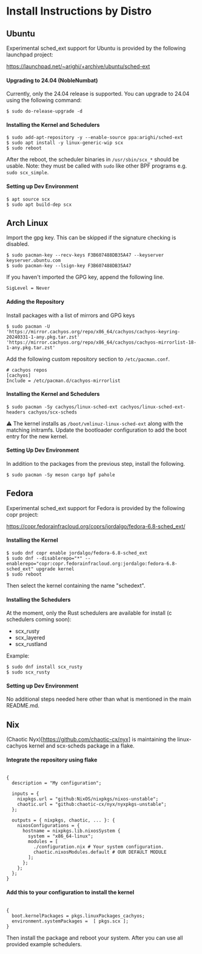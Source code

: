 # Install Instructions by Distro

## Ubuntu

Experimental sched_ext support for Ubuntu is provided by the following
launchpad project:

 https://launchpad.net/~arighi/+archive/ubuntu/sched-ext

#### Upgrading to 24.04 (NobleNumbat)

Currently, only the 24.04 release is supported. You can upgrade to 24.04
using the following command:

```
$ sudo do-release-upgrade -d
```

#### Installing the Kernel and Schedulers

```
$ sudo add-apt-repository -y --enable-source ppa:arighi/sched-ext
$ sudo apt install -y linux-generic-wip scx
$ sudo reboot
```

After the reboot, the scheduler binaries in `/usr/sbin/scx_*` should be usable.
Note: they must be called with `sudo` like other BPF programs e.g. `sudo scx_simple`.

#### Setting up Dev Environment

```
$ apt source scx
$ sudo apt build-dep scx
```

## Arch Linux

Import the gpg key. This can be skipped if the signature checking is disabled.

```
$ sudo pacman-key --recv-keys F3B607488DB35A47 --keyserver keyserver.ubuntu.com
$ sudo pacman-key --lsign-key F3B607488DB35A47
```

If you haven't imported the GPG key, append the following line.

```
SigLevel = Never
```

#### Adding the Repository

Install packages with a list of mirrors and GPG keys

```
$ sudo pacman -U 'https://mirror.cachyos.org/repo/x86_64/cachyos/cachyos-keyring-20240331-1-any.pkg.tar.zst' 'https://mirror.cachyos.org/repo/x86_64/cachyos/cachyos-mirrorlist-18-1-any.pkg.tar.zst'
```

Add the following custom repository section to `/etc/pacman.conf`.

```
# cachyos repos
[cachyos]
Include = /etc/pacman.d/cachyos-mirrorlist
```

#### Installing the Kernel and Schedulers

```
$ sudo pacman -Sy cachyos/linux-sched-ext cachyos/linux-sched-ext-headers cachyos/scx-scheds
```

:warning: The kernel installs as `/boot/vmlinuz-linux-sched-ext` along with
the matching initramfs. Update the bootloader configuration to add the boot
entry for the new kernel.

#### Setting Up Dev Environment

In addition to the packages from the previous step, install the following.

```
$ sudo pacman -Sy meson cargo bpf pahole
```

## Fedora

Experimental sched_ext support for Fedora is provided by the following
copr project:

 https://copr.fedorainfracloud.org/coprs/jordalgo/fedora-6.8-sched_ext/

#### Installing the Kernel

```
$ sudo dnf copr enable jordalgo/fedora-6.8-sched_ext
$ sudo dnf --disablerepo="*" --enablerepo="copr:copr.fedorainfracloud.org:jordalgo:fedora-6.8-sched_ext" upgrade kernel
$ sudo reboot
```

Then select the kernel containing the name "schedext".

#### Installing the Schedulers

At the moment, only the Rust schedulers are available for install (c schedulers coming soon):
- scx_rusty
- scx_layered
- scx_rustland

Example:
```
$ sudo dnf install scx_rusty
$ sudo scx_rusty
```

#### Setting up Dev Environment

No additional steps needed here other than what is mentioned in the main README.md.

## Nix

(Chaotic Nyx)[https://github.com/chaotic-cx/nyx] is maintaining the linux-cachyos kernel and scx-scheds package in a flake.

#### Integrate the repository using flake

<pre lang="nix"><code class="language-nix">
{
  description = "My configuration";

  inputs = {
    nixpkgs.url = "github:NixOS/nixpkgs/nixos-unstable";
    chaotic.url = "github:chaotic-cx/nyx/nyxpkgs-unstable";
  };

  outputs = { nixpkgs, chaotic, ... }: {
    nixosConfigurations = {
      hostname = nixpkgs.lib.nixosSystem {
        system = "x86_64-linux";
        modules = [
          ./configuration.nix # Your system configuration.
          chaotic.nixosModules.default # OUR DEFAULT MODULE
        ];
      };
    };
  };
}
</code></pre>

#### Add this to your configuration to install the kernel

<pre lang="nix"><code class="language-nix">
{
  boot.kernelPackages = pkgs.linuxPackages_cachyos;
  environment.systemPackages =  [ pkgs.scx ];
}
</code></pre>

Then install the package and reboot your system. After you can use all provided example schedulers.

